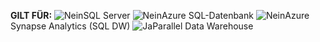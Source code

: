 <Token>**GILT FÜR:** ![Nein](media/no.png)SQL Server ![Nein](media/no.png)Azure SQL-Datenbank ![Nein](media/no.png)Azure Synapse Analytics (SQL DW) ![Ja](media/yes.png)Parallel Data Warehouse </Token>

